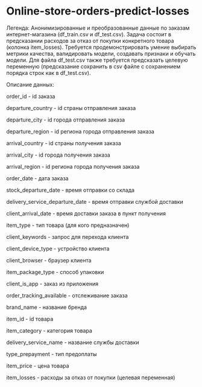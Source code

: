 # Online-store-orders-predict-losses

Легенда:
Анонимизированные и преобразованные данные по заказам интернет-магазина (df_train.csv и df_test.csv).
Задача состоит в предсказании расходов за отказ от покупки конкретного товара (колонка item_losses).
Требуется продемонстрировать умение выбирать метрики качества, валидировать модели, создавать признаки и обучать модели.
Для файла df_test.csv также требуется предсказать целевую переменную (предсказание сохранить в csv файле с сохранением порядка строк как в df_test.csv).

Описание данных:

order_id - id заказа

departure_country - id страны отправления заказа

departure_city - id города отправления заказа

departure_region - id региона города отправления заказа

arrival_country - id страны получения заказа

arrival_city - id города получения заказа

arrival_region - id региона города получения заказа

order_date - дата заказа

stock_departure_date - время отправки со склада

delivery_service_departure_date - время отправки службой доставки

client_arrival_date - время доставки заказа в пункт получения

item_type - тип товара (для кого предназначен)

client_keywords - запрос для перехода клиента

client_device_type - устройство клиента

client_browser - браузер клиента

item_package_type - способ упаковки

client_is_app - заказ из приложения

order_tracking_available - отслеживание заказа

brand_name - название бренда

item_id - id товара

item_category - категория товара

delivery_service_name - название службы доставки

type_prepayment - тип предоплаты

item_price - цена товара

item_losses - расходы за отказ от покупки (целевая переменная)

